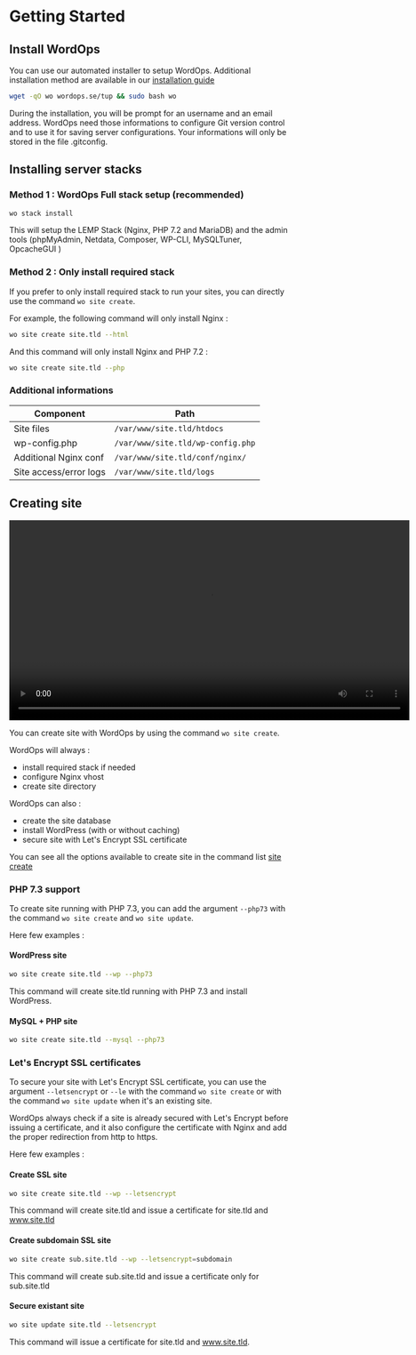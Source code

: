 # Getting Started

## Install WordOps

You can use our automated installer to setup WordOps. Additional installation method are available in our [installation guide](installation-guide.md)

```bash
wget -qO wo wordops.se/tup && sudo bash wo
```

During the installation, you will be prompt for an username and an email address. WordOps need those informations to configure Git version control and to use it for saving server configurations.
Your informations will only be stored in the file .gitconfig.

## Installing server stacks

### Method 1 : WordOps Full stack setup (recommended)

```bash
wo stack install
```

This will setup the LEMP Stack (Nginx, PHP 7.2 and MariaDB) and the admin tools (phpMyAdmin, Netdata, Composer, WP-CLI, MySQLTuner, OpcacheGUI )

### Method 2 : Only install required stack

If you prefer to only install required stack to run your sites, you can directly use the command `wo site create`.

For example, the following command will only install Nginx :

```bash
wo site create site.tld --html
```

And this command will only install Nginx and PHP 7.2 :

```bash
wo site create site.tld --php
```

### Additional informations

Component              | Path                             |
-----------------------|----------------------------------|
Site files             | `/var/www/site.tld/htdocs`       |
wp-config.php          | `/var/www/site.tld/wp-config.php`|
Additional Nginx conf  | `/var/www/site.tld/conf/nginx/`  |
Site access/error logs | `/var/www/site.tld/logs`         |

## Creating site

<video align="center" src="/images/wo-site.webm" width="720" autoplay="" loop="">
</video>

You can create site with WordOps by using the command `wo site create`.

WordOps will always :

- install required stack if needed
- configure Nginx vhost
- create site directory

WordOps can also :

- create the site database
- install WordPress (with or without caching)
- secure site with Let's Encrypt SSL certificate

You can see all the options available to create site in the command list [site create](commands/site.md#site-create)

### PHP 7.3 support

To create site running with PHP 7.3, you can add the argument `--php73` with the command `wo site create` and `wo site update`.

Here few examples :

#### WordPress site

```bash
wo site create site.tld --wp --php73
```

This command will create site.tld running with PHP 7.3 and install WordPress.

#### MySQL + PHP site

```bash
wo site create site.tld --mysql --php73
```

### Let's Encrypt SSL certificates

To secure your site with Let's Encrypt SSL certificate, you can use the argument `--letsencrypt` or `--le` with the command `wo site create` or with the command `wo site update` when it's an existing site.

WordOps always check if a site is already secured with Let's Encrypt before issuing a certificate, and it also configure the certificate with Nginx and add the proper redirection from http to https.

Here few examples :

#### Create SSL site

```bash
wo site create site.tld --wp --letsencrypt
```

This command will create site.tld and issue a certificate for site.tld and www.site.tld

#### Create subdomain SSL site

```bash
wo site create sub.site.tld --wp --letsencrypt=subdomain
```

This command will create sub.site.tld and issue a certificate only for sub.site.tld

#### Secure existant site

```bash
wo site update site.tld --letsencrypt
```

This command will issue a certificate for site.tld and www.site.tld.
